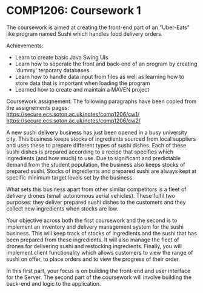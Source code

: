 # COMP1206: Coursework 1
The coursework is aimed at creating the front-end part of an "Uber-Eats" like program named Sushi which handles food delivery orders.

Achievements:
 - Learn to create basic Java Swing UIs
 - Learn how to seperate the front and back-end of an program by creating 'dummy' terporary databases
 - Learn how to handle data input from files as well as learning how to store data that is important when loading the program
 - Learned how to create and maintain a MAVEN project

Coursework assignement: 
The following paragraphs have been copied from the assignements pages:
https://secure.ecs.soton.ac.uk/notes/comp1206/cw1/
https://secure.ecs.soton.ac.uk/notes/comp1206/cw2/

A new sushi delivery business has just been opened in a busy university city. This business keeps stocks of ingredients sourced from local suppliers and uses these to prepare different types of sushi dishes. Each of these sushi dishes is prepared according to a recipe that specifies which ingredients (and how much) to use. Due to significant and predictable demand from the student population, the business also keeps stocks of prepared sushi. Stocks of ingredients and prepared sushi are always kept at specific minimum target levels set by the business.

What sets this business apart from other similar competitors is a fleet of delivery drones (small autonomous aerial vehicles). These fulfil two purposes: they deliver prepared sushi dishes to the customers and they collect new ingredients when stocks are low.

Your objective across both the first coursework and the second is to implement an inventory and delivery management system for the sushi business. This will keep track of stocks of ingredients and the sushi that has been prepared from these ingredients. It will also manage the fleet of drones for delivering sushi and restocking ingredients. Finally, you will implement client functionality which allows customers to view the range of sushi on offer, to place orders and to view the progress of their order.

In this first part, your focus is on building the front-end and user interface for the Server. The second part of the coursework will involve building the back-end and logic to the application.
